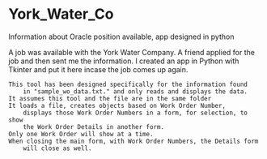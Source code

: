 York_Water_Co
=============

Information about Oracle position available, app designed in python

A job was available with the York Water Company. A friend applied for the job and then sent me the information. I created an app in Python with Tkinter and put it here incase the job comes up again.

	This tool has been designed specifically for the information found
		in "sample_wo_data.txt." and only reads and displays the data.
	It assumes this tool and the file are in the same folder
	It loads a file, creates objects based on Work Order Number,
		displays those Work Order Numbers in a form, for selection, to show
		the Work Order Details in another form.
	Only one Work Order will show at a time.
	When closing the main form, with Work Order Numbers, the Details form
		will close as well.
